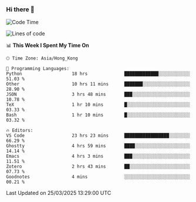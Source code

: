 ### Hi there 👋

<!--
**nicehiro/nicehiro** is a ✨ _special_ ✨ repository because its `README.md` (this file) appears on your GitHub profile.

Here are some ideas to get you started:

- 🔭 I’m currently working on ...
- 🌱 I’m currently learning ...
- 👯 I’m looking to collaborate on ...
- 🤔 I’m looking for help with ...
- 💬 Ask me about ...
- 📫 How to reach me: ...
- 😄 Pronouns: ...
- ⚡ Fun fact: ...
-->

<!--START_SECTION:waka-->
![Code Time](http://img.shields.io/badge/Code%20Time-409%20hrs%2054%20mins-blue)

![Lines of code](https://img.shields.io/badge/From%20Hello%20World%20I%27ve%20Written-1.6%20million%20lines%20of%20code-blue)

📊 **This Week I Spent My Time On** 

```text
🕑︎ Time Zone: Asia/Hong_Kong

💬 Programming Languages: 
Python                   18 hrs              █████████████░░░░░░░░░░░░   51.03 % 
Other                    10 hrs 11 mins      ███████░░░░░░░░░░░░░░░░░░   28.90 % 
JSON                     3 hrs 48 mins       ███░░░░░░░░░░░░░░░░░░░░░░   10.78 % 
TeX                      1 hr 10 mins        █░░░░░░░░░░░░░░░░░░░░░░░░   03.33 % 
Bash                     1 hr 10 mins        █░░░░░░░░░░░░░░░░░░░░░░░░   03.32 % 

🔥 Editors: 
VS Code                  23 hrs 23 mins      █████████████████░░░░░░░░   66.29 % 
Ghostty                  4 hrs 59 mins       ████░░░░░░░░░░░░░░░░░░░░░   14.14 % 
Emacs                    4 hrs 3 mins        ███░░░░░░░░░░░░░░░░░░░░░░   11.51 % 
Zotero                   2 hrs 43 mins       ██░░░░░░░░░░░░░░░░░░░░░░░   07.73 % 
Goodnotes                4 mins              ░░░░░░░░░░░░░░░░░░░░░░░░░   00.21 % 
```


 Last Updated on 25/03/2025 13:29:00 UTC
<!--END_SECTION:waka-->
